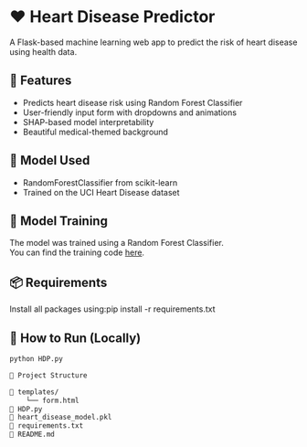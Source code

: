 # ❤️ Heart Disease Predictor

A Flask-based machine learning web app to predict the risk of heart disease using health data.

## 🚀 Features

- Predicts heart disease risk using Random Forest Classifier
- User-friendly input form with dropdowns and animations
- SHAP-based model interpretability
- Beautiful medical-themed background

## 🧠 Model Used

- RandomForestClassifier from scikit-learn
- Trained on the UCI Heart Disease dataset
## 🧠 Model Training
The model was trained using a Random Forest Classifier.  
You can find the training code [here](./train_model.py).
## 📦 Requirements

Install all packages using:pip install -r requirements.txt

## 🔧 How to Run (Locally)

```bash
python HDP.py

📁 Project Structure

📁 templates/
    └── form.html
📄 HDP.py
📄 heart_disease_model.pkl
📄 requirements.txt
📄 README.md

